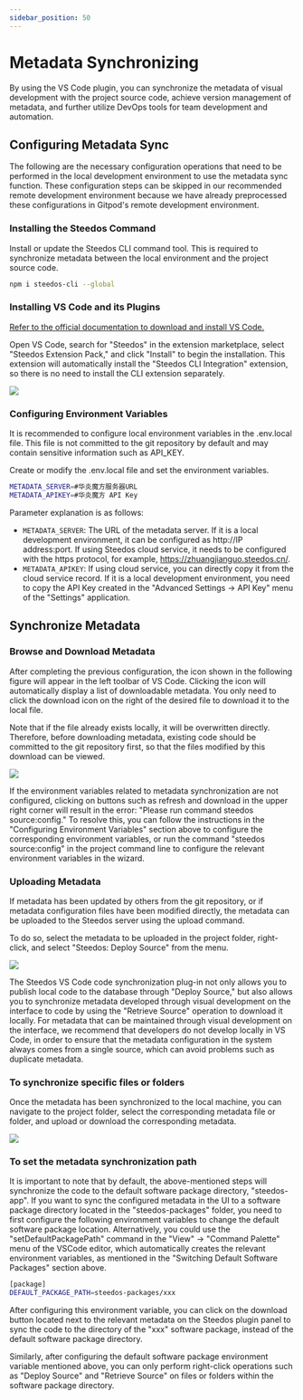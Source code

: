 ```yaml
---
sidebar_position: 50
---
```


# Metadata Synchronizing 

By using the VS Code plugin, you can synchronize the metadata of visual development with the project source code, achieve version management of metadata, and further utilize DevOps tools for team development and automation.

## Configuring Metadata Sync

The following are the necessary configuration operations that need to be performed in the local development environment to use the metadata sync function. These configuration steps can be skipped in our recommended remote development environment because we have already preprocessed these configurations in Gitpod's remote development environment.

### Installing the Steedos Command

Install or update the Steedos CLI command tool. This is required to synchronize metadata between the local environment and the project source code.

```bash
npm i steedos-cli --global
```

### Installing VS Code and its Plugins


[Refer to the official documentation to download and install VS Code.](https://code.visualstudio.com/)

Open VS Code, search for "Steedos" in the extension marketplace, select "Steedos Extension Pack," and click "Install" to begin the installation. This extension will automatically install the "Steedos CLI Integration" extension, so there is no need to install the CLI extension separately.

 ![](https://console.steedos.cn/api/files/images/QEtoyPozXdRDbWocP)

### Configuring Environment Variables

It is recommended to configure local environment variables in the .env.local file. This file is not committed to the git repository by default and may contain sensitive information such as API_KEY.

Create or modify the .env.local file and set the environment variables.

```bash
METADATA_SERVER=#华炎魔方服务器URL
METADATA_APIKEY=#华炎魔方 API Key
```

Parameter explanation is as follows:

* `METADATA_SERVER`: The URL of the metadata server. If it is a local development environment, it can be configured as http://IP address:port. If using Steedos cloud service, it needs to be configured with the https protocol, for example, https://zhuangjianguo.steedos.cn/.
* `METADATA_APIKEY`: If using cloud service, you can directly copy it from the cloud service record. If it is a local development environment, you need to copy the API Key created in the "Advanced Settings -> API Key" menu of the "Settings" application.

## Synchronize Metadata

### Browse and Download Metadata

After completing the previous configuration, the icon shown in the following figure will appear in the left toolbar of VS Code. Clicking the icon will automatically display a list of downloadable metadata. You only need to click the download icon on the right of the desired file to download it to the local file.

Note that if the file already exists locally, it will be overwritten directly. Therefore, before downloading metadata, existing code should be committed to the git repository first, so that the files modified by this download can be viewed.

 ![](https://console.steedos.cn/api/files/images/8o3JqQDox4Gijxorn)
 
If the environment variables related to metadata synchronization are not configured, clicking on buttons such as refresh and download in the upper right corner will result in the error: "Please run command steedos source:config." To resolve this, you can follow the instructions in the "Configuring Environment Variables" section above to configure the corresponding environment variables, or run the command "steedos source:config" in the project command line to configure the relevant environment variables in the wizard.

### Uploading Metadata

If metadata has been updated by others from the git repository, or if metadata configuration files have been modified directly, the metadata can be uploaded to the Steedos server using the upload command. 

To do so, select the metadata to be uploaded in the project folder, right-click, and select "Steedos: Deploy Source" from the menu.

 ![](https://console.steedos.cn/api/files/images/ju5NqucSwB3H6EtKu)
 
 The Steedos VS Code code synchronization plug-in not only allows you to publish local code to the database through "Deploy Source," but also allows you to synchronize metadata developed through visual development on the interface to code by using the "Retrieve Source" operation to download it locally. For metadata that can be maintained through visual development on the interface, we recommend that developers do not develop locally in VS Code, in order to ensure that the metadata configuration in the system always comes from a single source, which can avoid problems such as duplicate metadata.

### To synchronize specific files or folders

Once the metadata has been synchronized to the local machine, you can navigate to the project folder, select the corresponding metadata file or folder, and upload or download the corresponding metadata.

 ![](https://console.steedos.cn/api/files/images/t8sHRTEsPFr2PL8JZ)

### To set the metadata synchronization path

It is important to note that by default, the above-mentioned steps will synchronize the code to the default software package directory, "steedos-app". If you want to sync the configured metadata in the UI to a software package directory located in the "steedos-packages" folder, you need to first configure the following environment variables to change the default software package location. Alternatively, you could use the "setDefaultPackagePath" command in the "View" → "Command Palette" menu of the VSCode editor, which automatically creates the relevant environment variables, as mentioned in the "Switching Default Software Packages" section above.

```bash
[package]
DEFAULT_PACKAGE_PATH=steedos-packages/xxx 
```

After configuring this environment variable, you can click on the download button located next to the relevant metadata on the Steedos plugin panel to sync the code to the directory of the "xxx" software package, instead of the default software package directory.

Similarly, after configuring the default software package environment variable mentioned above, you can only perform right-click operations such as "Deploy Source" and "Retrieve Source" on files or folders within the software package directory.
